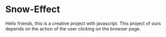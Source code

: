 # Snow-Effect
Hello friends, this is a creative project with javascript.
This project of ours depends on the action of the user clicking on the browser page.
